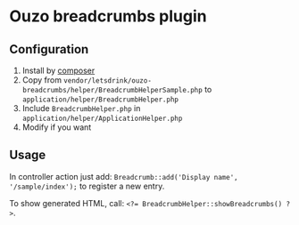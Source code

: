 Ouzo breadcrumbs plugin
=======================

Configuration
-------------

1. Install by [composer](http://getcomposer.org/)
2. Copy from `vendor/letsdrink/ouzo-breadcrumbs/helper/BreadcrumbHelperSample.php` to `application/helper/BreadcrumbHelper.php`
3. Include `BreadcrumbHelper.php` in `application/helper/ApplicationHelper.php`
4. Modify if you want

Usage
-----

In controller action just add: `Breadcrumb::add('Display name', '/sample/index');` to register a new entry.

To show generated HTML, call: `<?= BreadcrumbHelper::showBreadcrumbs() ?>`.
